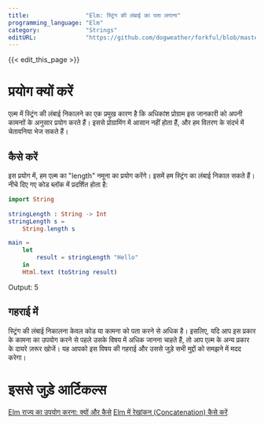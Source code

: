 ```yaml
---
title:                "Elm: स्ट्रिंग की लंबाई का पता लगाना"
programming_language: "Elm"
category:             "Strings"
editURL:              "https://github.com/dogweather/forkful/blob/master/content/hi/elm/finding-the-length-of-a-string.md"
---
```


{{< edit_this_page >}}

# प्रयोग क्यों करें
एल्म में स्ट्रिंग की लंबाई निकालने का एक प्रमुख कारण है कि अधिकांश प्रोग्राम इस जानकारी को अपनी कामनाों के अनुसार प्रयोग करते हैं। इससे प्रोग्रामिंग में आसान नहीं होता हैं, और हम वितरण के संदर्भ में चेतावनिया भेज सकते हैं।

## कैसे करें 
इस प्रयोग में, हम एल्म का "length" नमूना का प्रयोग करेंगे। इसमें हम स्ट्रिंग का लंबाई निकाल सकते हैं। नीचे दिए गए कोड ब्लॉक में प्रदर्शित होता है: 
```elm
import String
 
stringLength : String -> Int
stringLength s =
    String.length s

main =
    let
        result = stringLength "Hello"
    in
    Html.text (toString result) 
```
Output: 5

## गहराई में
स्ट्रिंग की लंबाई निकालना केवल कोड या कामना को पता करने से अधिक है। इसलिए, यदि आप इस प्रकार के कामना का उपयोग करने से पहले उसके विषय में अधिक जानना चाहते हैं, तो आप एल्म के अन्य प्रकार के दायरे ज़रूर खोजें। यह आपको इस विषय की गहराई और उससे जुड़े सभी मुद्दों को समझने में मदद करेगा। 

# इससे जुड़े आर्टिकल्स

[Elm राज्य का उपयोग करना: क्यों और कैसे](https://medium.com/@awanshrestha16/using-state-in-elm-why-and-how-f80d2b96b8db) 
[Elm में रेखांकन (Concatenation) कैसे करें](https://runelm.io/LEH5)